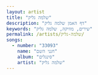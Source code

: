 ```yaml
---
layout: artist
title: "שלמה גליק"
description: "דף האמן שלמה גליק"
keywords: "שירים, מוזיקה, שלמה גליק"
permalink: /artists/שלמה-גליק/
songs:
  - number: "33093"
    name: "חנני השם"
    album: "סינגלים"
    artist: "שלמה גליק"
---
```

